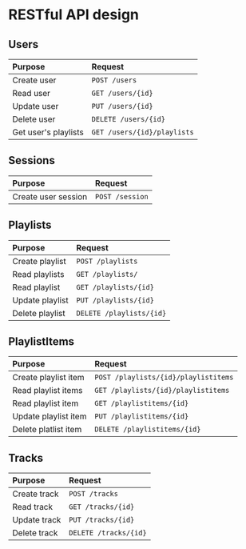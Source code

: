 # RESTful API design

## Users

| Purpose              | Request                     |
| :------------------- | :-------------------------- |
| Create user          | `POST /users`               |
| Read user            | `GET /users/{id}`           |
| Update user          | `PUT /users/{id}`           |
| Delete user          | `DELETE /users/{id}`        |
| Get user's playlists | `GET /users/{id}/playlists` |

## Sessions

| Purpose             | Request         |
| :------------------ | :-------------- |
| Create user session | `POST /session` |

## Playlists

| Purpose         | Request                  |
| :-------------- | :----------------------- |
| Create playlist | `POST /playlists`        |
| Read playlists  | `GET /playlists/`        |
| Read playlist   | `GET /playlists/{id}`    |
| Update playlist | `PUT /playlists/{id}`    |
| Delete playlist | `DELETE /playlists/{id}` |

## PlaylistItems

| Purpose              | Request                                               |
| :------------------- | :---------------------------------------------------- |   
| Create playlist item | `POST /playlists/{id}/playlistitems`                  |
| Read playlist items  | `GET /playlists/{id}/playlistitems`                   |
| Read playlist item   | `GET /playlistitems/{id}`                             |
| Update playlist item | `PUT /playlistitems/{id}`                             |
| Delete platlist item | `DELETE /playlistitems/{id}`                          |                                         

## Tracks

| Purpose      | Request               |
| :----------- | :-------------------- |
| Create track | `POST /tracks`        |
| Read track   | `GET /tracks/{id}`    |
| Update track | `PUT /tracks/{id}`    |
| Delete track | `DELETE /tracks/{id}` |
